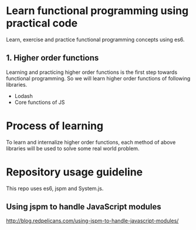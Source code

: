 # Learn functional programming using practical code

Learn, exercise and practice functional programming concepts using es6.

## 1. Higher order functions

Learning and practicing higher order functions is the first step towards functional programming.
So we will learn higher order functions of following libraries.

<ul>
<li>Lodash</li>
<li>Core functions of JS</li>
</ul>

# Process of learning

To learn and internalize higher order functions, each method of above libraries will be used to solve some real world problem.  

# Repository usage guideline

This repo uses es6, jspm and System.js. 

## Using jspm to handle JavaScript modules

http://blog.redpelicans.com/using-jspm-to-handle-javascript-modules/
